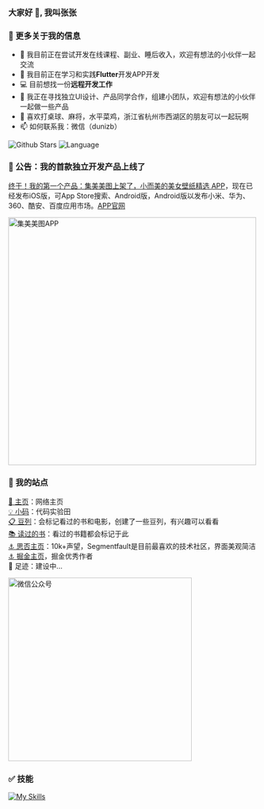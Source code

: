 ### 大家好 👋, 我叫张张

### 💫 更多关于我的信息

- 🔭 我目前正在尝试开发在线课程、副业、睡后收入，欢迎有想法的小伙伴一起交流
- 🌱 我目前正在学习和实践**Flutter**开发APP开发
- 💻 目前想找一份**远程开发工作**
- 👯 我正在寻找独立UI设计、产品同学合作，组建小团队，欢迎有想法的小伙伴一起做一些产品
- 🚴 喜欢打桌球、麻将，水平菜鸡，浙江省杭州市西湖区的朋友可以一起玩啊
- 📫 如何联系我：微信（dunizb）

![Github Stars](https://github-readme-stats.vercel.app/api?username=dunizb&show_icons=true&hide=contribs)
![Language](https://github-readme-stats.vercel.app/api/top-langs/?username=dunizb&layout=compact)

### 🎉 公告：我的首款独立开发产品上线了

[终于！我的第一个产品：集美美图上架了，小而美的美女壁纸精选 APP](https://www.w2solo.com/topics/3190)，现在已经发布iOS版，可App Store搜索、Android版，Android版以发布小米、华为、360、酷安、百度应用市场。[APP官网](https://jimeiapp.zhangbingdev.com)

<img src="https://s2.loli.net/2022/03/21/GvZEIwcpFR1Ds8B.png" width="500" alt="集美美图APP" />


### 📍 我的站点

[🔴 主页](https://mo.run/zhangzhang)：网络主页  
[💡 小码](https://coding.zhangbingdev.com)：代码实验田  
[📋 豆列](https://www.douban.com/people/dunish/doulists/all)：会标记看过的书和电影，创建了一些豆列，有兴趣可以看看   
[📚 读过的书](https://book.douban.com/people/dunish/collect)：看过的书籍都会标记于此  
[⚓ 思否主页](https://segmentfault.com/u/dunizb)：10k+声望，Segmentfault是目前最喜欢的技术社区，界面美观简洁  
[⚓ 掘金主页](https://juejin.im/user/289926798645575)，掘金优秀作者  
📍 足迹：建设中...

<img src="http://myimgcloud.oss-cn-hangzhou.aliyuncs.com/subscribe2.png" width="370" alt="微信公众号" />

### ✅ 技能

[![My Skills](https://skillicons.dev/icons?i=js,html,css,vue,vite,webpack,react,flutter,dart,nodejs,md,ts,jquery,mysql,vscode)](https://skillicons.dev)

